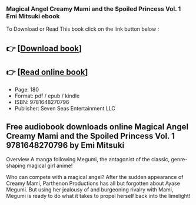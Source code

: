 ### Magical Angel Creamy Mami and the Spoiled Princess Vol. 1 Emi Mitsuki ebook

To Download or Read This book click on the link button below :

## 👉  [**[Download book](http://ebooksharez.info/download.php?group=book&from=github.com&id=594949&lnk=1063 "Download book")**]

## 👉  [**[Read online book](http://ebooksharez.info/download.php?group=book&from=github.com&id=594949&lnk=1063 "Read online book")**]


* Page: 180
* Format: pdf / epub / kindle
* ISBN: 9781648270796
* Publisher: Seven Seas Entertainment LLC



## Free audiobook downloads online Magical Angel Creamy Mami and the Spoiled Princess Vol. 1 9781648270796 by Emi Mitsuki


Overview
A manga following Megumi, the antagonist of the classic, genre-shaping magical girl anime!

 Who can compete with a magical angel? After the sudden appearance of Creamy Mami, Parthenon Productions has all but forgotten about Ayase Megumi. But using her jealousy of and burgeoning rivalry with Mami, Megumi is ready to do what it takes to propel herself back into the limelight!



